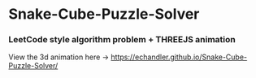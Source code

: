 # Snake-Cube-Puzzle-Solver
### LeetCode style algorithm problem + THREEJS animation

View the 3d animation here -> https://echandler.github.io/Snake-Cube-Puzzle-Solver/
